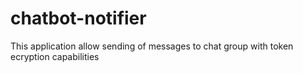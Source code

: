 # chatbot-notifier
This application allow sending of messages to chat group with token ecryption capabilities
